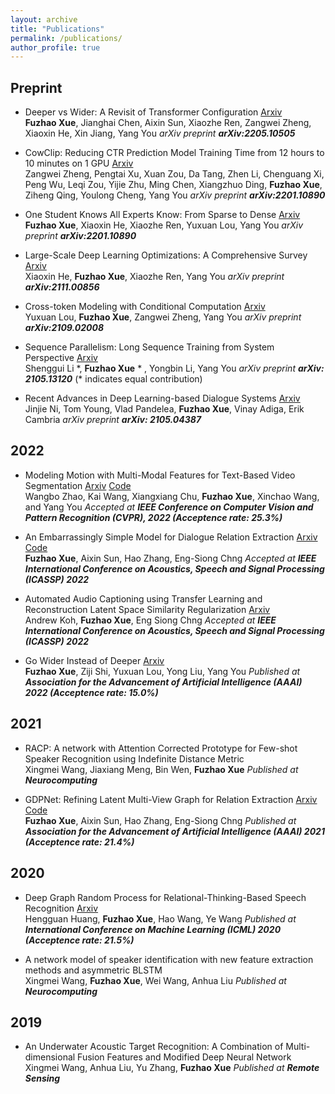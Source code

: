 ```yaml
---
layout: archive
title: "Publications"
permalink: /publications/
author_profile: true
---
```




## Preprint

* Deeper vs Wider: A Revisit of Transformer Configuration [Arxiv](https://arxiv.org/abs/2205.10505)  \
  **Fuzhao Xue**, Jianghai Chen, Aixin Sun, Xiaozhe Ren, Zangwei Zheng, Xiaoxin He, Xin Jiang, Yang You
  *arXiv preprint **arXiv:2205.10505***
  
* CowClip: Reducing CTR Prediction Model Training Time from 12 hours to 10 minutes on 1 GPU [Arxiv](https://arxiv.org/abs/2204.06240)  \
  Zangwei Zheng, Pengtai Xu, Xuan Zou, Da Tang, Zhen Li, Chenguang Xi, Peng Wu, Leqi Zou, Yijie Zhu, Ming Chen, Xiangzhuo Ding, **Fuzhao Xue**, Ziheng Qing, Youlong Cheng, Yang You
  *arXiv preprint **arXiv:2201.10890***
  
* One Student Knows All Experts Know: From Sparse to Dense [Arxiv](https://arxiv.org/abs/2201.10890)  \
  **Fuzhao Xue**, Xiaoxin He, Xiaozhe Ren, Yuxuan Lou, Yang You
  *arXiv preprint **arXiv:2201.10890***

* Large-Scale Deep Learning Optimizations: A Comprehensive Survey [Arxiv](https://arxiv.org/abs/2111.00856)  \
  Xiaoxin He, **Fuzhao Xue**, Xiaozhe Ren, Yang You
  *arXiv preprint **arXiv:2111.00856***

* Cross-token Modeling with Conditional Computation [Arxiv](https://arxiv.org/abs/2109.02008)  \
  Yuxuan Lou, **Fuzhao Xue**, Zangwei Zheng, Yang You
  *arXiv preprint **arXiv:2109.02008***

* Sequence Parallelism: Long Sequence Training from System Perspective [Arxiv](https://arxiv.org/abs/2105.13120)  \
  Shenggui Li \*, **Fuzhao Xue** * , Yongbin Li, Yang You
  *arXiv preprint **arXiv: 2105.13120***  (\* indicates equal contribution)

* Recent Advances in Deep Learning-based Dialogue Systems [Arxiv](https://arxiv.org/abs/2105.04387)  \
  Jinjie Ni, Tom Young, Vlad Pandelea, **Fuzhao Xue**, Vinay Adiga, Erik Cambria
  *arXiv preprint **arXiv: 2105.04387***



## 2022

* Modeling Motion with Multi-Modal Features for Text-Based Video Segmentation [Arxiv](https://arxiv.org/pdf/2204.02547) [Code](https://github.com/kaiwang960112/2022CVPR-MMMMTBVS) \
  Wangbo Zhao, Kai Wang, Xiangxiang Chu, **Fuzhao Xue**, Xinchao Wang, and Yang You
  *Accepted at **IEEE Conference on Computer Vision and Pattern Recognition (CVPR), 2022 (Acceptence rate: 25.3%)***

* An Embarrassingly Simple Model for Dialogue Relation Extraction [Arxiv](http://arxiv.org/abs/2012.13873) [Code](https://github.com/XueFuzhao/SimpleRE.git)  \
  **Fuzhao Xue**, Aixin Sun, Hao Zhang, Eng-Siong Chng
  *Accepted at **IEEE International Conference on Acoustics, Speech and Signal Processing (ICASSP) 2022***

* Automated Audio Captioning using Transfer Learning and Reconstruction Latent Space Similarity Regularization [Arxiv](https://arxiv.org/abs/2108.04692)  \
  Andrew Koh, **Fuzhao Xue**, Eng Siong Chng
  *Accepted at **IEEE International Conference on Acoustics, Speech and Signal Processing (ICASSP) 2022***

* Go Wider Instead of Deeper [Arxiv](https://arxiv.org/abs/2107.11817)  \
  **Fuzhao Xue**, Ziji Shi, Yuxuan Lou, Yong Liu, Yang You
  *Published at **Association for the Advancement of Artificial Intelligence (AAAI) 2022 (Acceptence rate: 15.0%)***
  
## 2021
* RACP: A network with Attention Corrected Prototype for Few-shot Speaker Recognition using Indefinite Distance Metric  \
  Xingmei Wang, Jiaxiang Meng, Bin Wen, **Fuzhao Xue**
  *Published at **Neurocomputing***
  
* GDPNet: Refining Latent Multi-View Graph for Relation Extraction [Arxiv](https://arxiv.org/abs/2012.06780) [Code](https://github.com/XueFuzhao/GDPNet)  \
  **Fuzhao Xue**, Aixin Sun, Hao Zhang, Eng-Siong Chng
  *Published at **Association for the Advancement of Artificial Intelligence (AAAI) 2021 (Acceptence rate: 21.4%)***
  
## 2020
* Deep Graph Random Process for Relational-Thinking-Based Speech Recognition [Arxiv](https://arxiv.org/abs/2007.02126)   \
  Hengguan Huang, **Fuzhao Xue**, Hao Wang, Ye Wang
  *Published at **International Conference on Machine Learning (ICML) 2020 (Acceptence rate: 21.5%)***

* A network model of speaker identification with new feature extraction methods and asymmetric BLSTM  
  Xingmei Wang, **Fuzhao Xue**, Wei Wang, Anhua Liu
  *Published at **Neurocomputing***
  
## 2019
* An Underwater Acoustic Target Recognition: A Combination of Multi-dimensional Fusion Features and Modified Deep Neural Network  
  Xingmei Wang, Anhua Liu, Yu Zhang, **Fuzhao Xue**
  *Published at **Remote Sensing***

